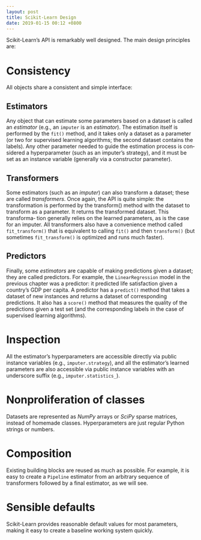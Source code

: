 ```yaml
---
layout: post
title: Scikit-Learn Design
date: 2019-01-15 00:12 +0800
---
```


Scikit-Learn’s API is remarkably well designed. The main design principles are:

# Consistency

All objects share a consistent and simple interface:

## Estimators

Any object that can estimate some parameters based on a dataset is called an *estimator* (e.g., an `imputer` is an *estimator*). The estimation itself is performed by the `fit()` method, and it takes only a dataset as a parameter (or two for supervised learning algorithms; the second dataset contains the labels). Any other parameter needed to guide the estimation process is con‐ sidered a hyperparameter (such as an imputer’s strategy), and it must be set as an instance variable (generally via a constructor parameter).

## Transformers

Some estimators (such as an *imputer*) can also transform a dataset; these are called *transformers*. Once again, the API is quite simple: the transformation is performed by the transform() method with the dataset to transform as a parameter. It returns the transformed dataset. This transforma‐ tion generally relies on the learned parameters, as is the case for an imputer. All transformers also have a convenience method called `fit_transform()` that is equivalent to calling `fit()` and then `transform()` (but sometimes `fit_transform()` is optimized and runs much faster).

## Predictors

Finally, some *estimators* are capable of making predictions given a dataset; they are called predictors. For example, the `LinearRegression` model in the previous chapter was a predictor: it predicted life satisfaction given a country’s GDP per capita. A predictor has a `predict()` method that takes a dataset of new instances and returns a dataset of corresponding predictions. It also has a `score()` method that measures the quality of the predictions given a test set (and the corresponding labels in the case of supervised learning algorithms).

# Inspection

All the estimator’s hyperparameters are accessible directly via public instance variables (e.g., `imputer.strategy`), and all the estimator’s learned parameters are also accessible via public instance variables with an underscore suffix (e.g., `imputer.statistics_`).

# Nonproliferation of classes

Datasets are represented as *NumPy* arrays or *SciPy* sparse matrices, instead of homemade classes. Hyperparameters are just regular Python strings or numbers.

# Composition

Existing building blocks are reused as much as possible. For example, it is easy to create a `Pipeline` estimator from an arbitrary sequence of transformers followed by a final estimator, as we will see.

# Sensible defaults

Scikit-Learn provides reasonable default values for most parameters, making it easy to create a baseline working system quickly.

